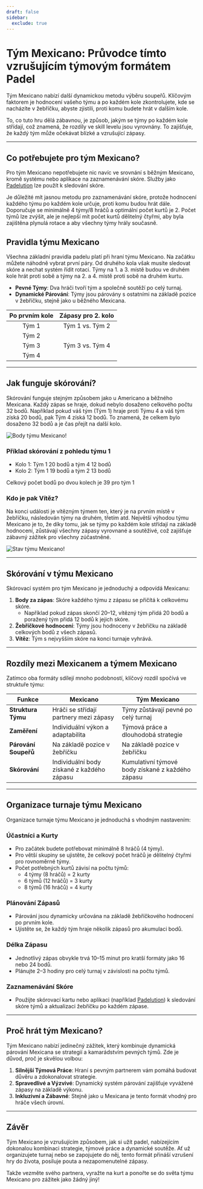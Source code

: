 ```yaml
---
draft: false
sidebar:
  exclude: true
---
```

# Tým Mexicano: Průvodce tímto vzrušujícím týmovým formátem Padel

Tým Mexicano nabízí další dynamickou metodu výběru soupeřů. Klíčovým faktorem je hodnocení vašeho týmu a po každém kole zkontrolujete, kde se nacházíte v žebříčku, abyste zjistili, proti komu budete hrát v dalším kole.

To, co tuto hru dělá zábavnou, je způsob, jakým se týmy po každém kole střídají, což znamená, že rozdíly ve skill levelu jsou vyrovnány. To zajišťuje, že každý tým může očekávat blízké a vzrušující zápasy.

---

## Co potřebujete pro tým Mexicano?

Pro tým Mexicano nepotřebujete nic navíc ve srovnání s běžným Mexicano, kromě systému nebo aplikace na zaznamenávání skóre. Služby jako [Padelution](https://www.padelution.com/americano) lze použít k sledování skóre.

Je důležité mít jasnou metodu pro zaznamenávání skóre, protože hodnocení každého týmu po každém kole určuje, proti komu budou hrát dále. Doporučuje se minimálně 4 týmy/8 hráčů a optimální počet kurtů je 2. Počet týmů lze zvýšit, ale je nejlepší mít počet kurtů dělitelný čtyřmi, aby byla zajištěna plynulá rotace a aby všechny týmy hrály současně.

## Pravidla týmu Mexicano

Všechna základní pravidla padelu platí při hraní týmu Mexicano. Na začátku můžete náhodně vybrat první páry. Od druhého kola však musíte sledovat skóre a nechat systém řídit rotaci. Týmy na 1. a 3. místě budou ve druhém kole hrát proti sobě a týmy na 2. a 4. místě proti sobě na druhém kurtu.

- **Pevné Týmy**: Dva hráči tvoří tým a společně soutěží po celý turnaj.
- **Dynamické Párování**: Týmy jsou párovány s ostatními na základě pozice v žebříčku, stejně jako u běžného Mexicana.

| Po prvním kole | Zápasy pro 2. kolo |
|:--------------:|:------------------:|
|     Tým 1      | Tým 1 vs. Tým 2    |
|     Tým 2      |                    |
|     Tým 3      | Tým 3 vs. Tým 4    |
|     Tým 4      |                    |

---

## Jak funguje skórování?

Skórování funguje stejným způsobem jako u Americano a běžného Mexicana. Každý zápas se hraje, dokud nebylo dosaženo celkového počtu 32 bodů. Například pokud váš tým (Tým 1) hraje proti Týmu 4 a váš tým získá 20 bodů, pak Tým 4 získá 12 bodů. To znamená, že celkem bylo dosaženo 32 bodů a je čas přejít na další kolo.

![Body týmu Mexicano!](/cs/images/team-mexicano-scores.png "Body týmu Mexicano!")

### Příklad skórování z pohledu týmu 1
- Kolo 1: Tým 1 20 bodů a tým 4 12 bodů
- Kolo 2: Tým 1 19 bodů a tým 2 13 bodů

Celkový počet bodů po dvou kolech je 39 pro tým 1

### Kdo je pak Vítěz?
Na konci události je vítězným týmem ten, který je na prvním místě v žebříčku, následován týmy na druhém, třetím atd. Největší výhodou týmu Mexicano je to, že díky tomu, jak se týmy po každém kole střídají na základě hodnocení, zůstávají všechny zápasy vyrovnané a soutěživé, což zajišťuje zábavný zážitek pro všechny zúčastněné.

![Stav týmu Mexicano!](/cs/images/team-mexicano-standing.png "Stav týmu Mexicano")

---

## Skórování v týmu Mexicano

Skórovací systém pro tým Mexicano je jednoduchý a odpovídá Mexicanu:

1. **Body za zápas**: Skóre každého týmu z zápasu se přičítá k celkovému skóre.
   - Například pokud zápas skončí 20–12, vítězný tým přidá 20 bodů a poražený tým přidá 12 bodů k jejich skóre.
2. **Žebříčkové hodnocení**: Týmy jsou hodnoceny v žebříčku na základě celkových bodů z všech zápasů.
3. **Vítěz**: Tým s nejvyšším skóre na konci turnaje vyhrává.

---

## Rozdíly mezi Mexicanem a týmem Mexicano

Zatímco oba formáty sdílejí mnoho podobností, klíčový rozdíl spočívá ve struktuře týmu:

| **Funkce**            | **Mexicano**                                     | **Tým Mexicano**                                  |
|-----------------------|-------------------------------------------------|---------------------------------------------------|
| **Struktura Týmu**    | Hráči se střídají partnery mezi zápasy           | Týmy zůstávají pevné po celý turnaj               |
| **Zaměření**          | Individuální výkon a adaptabilita                | Týmová práce a dlouhodobá strategie                |
| **Párování Soupeřů**  | Na základě pozice v žebříčku                     | Na základě pozice v žebříčku                      |
| **Skórování**         | Individuální body získané z každého zápasu       | Kumulativní týmové body získané z každého zápasu  |

---

## Organizace turnaje týmu Mexicano

Organizace turnaje týmu Mexicano je jednoduchá s vhodným nastavením:

### Účastníci a Kurty
- Pro začátek budete potřebovat minimálně 8 hráčů (4 týmy).
- Pro větší skupiny se ujistěte, že celkový počet hráčů je dělitelný čtyřmi pro rovnoměrné týmy.
- Počet potřebných kurtů závisí na počtu týmů:
  - 4 týmy (8 hráčů) = 2 kurty
  - 6 týmů (12 hráčů) = 3 kurty
  - 8 týmů (16 hráčů) = 4 kurty

### Plánování Zápasů
- Párování jsou dynamicky určována na základě žebříčkového hodnocení po prvním kole.
- Ujistěte se, že každý tým hraje několik zápasů pro akumulaci bodů.

### Délka Zápasu
- Jednotlivý zápas obvykle trvá 10–15 minut pro kratší formáty jako 16 nebo 24 bodů.
- Plánujte 2–3 hodiny pro celý turnaj v závislosti na počtu týmů.

### Zaznamenávání Skóre
- Použijte skórovací kartu nebo aplikaci (například [Padelution](https://www.padelution.com/americano)) k sledování skóre týmů a aktualizaci žebříčku po každém zápase.

---

## Proč hrát tým Mexicano?

Tým Mexicano nabízí jedinečný zážitek, který kombinuje dynamická párování Mexicana se strategií a kamarádstvím pevných týmů. Zde je důvod, proč je skvělou volbou:

1. **Silnější Týmová Práce**: Hraní s pevným partnerem vám pomáhá budovat důvěru a zdokonalovat strategie.
2. **Spravedlivé a Výzvivé**: Dynamický systém párování zajišťuje vyvážené zápasy na základě výkonu.
3. **Inkluzivní a Zábavné**: Stejně jako u Mexicana je tento formát vhodný pro hráče všech úrovní.

---

## Závěr

Tým Mexicano je vzrušujícím způsobem, jak si užít padel, nabízejícím dokonalou kombinaci strategie, týmové práce a dynamické soutěže. Ať už organizujete turnaj nebo se zapojujete do něj, tento formát přináší vzrušení hry do života, posiluje pouta a nezapomenutelné zápasy.

Takže vezměte svého partnera, vyražte na kurt a ponořte se do světa týmu Mexicano pro zážitek jako žádný jiný!